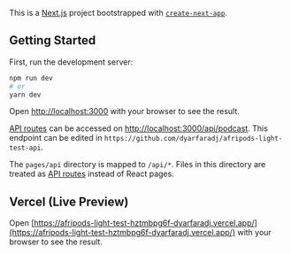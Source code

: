 This is a [Next.js](https://nextjs.org/) project bootstrapped with [`create-next-app`](https://github.com/vercel/next.js/tree/canary/packages/create-next-app).

## Getting Started

First, run the development server:

```bash
npm run dev
# or
yarn dev
```

Open [http://localhost:3000](http://localhost:3000) with your browser to see the result.

[API routes](https://nextjs.org/docs/api-routes/introduction) can be accessed on [http://localhost:3000/api/podcast](http://localhost:3000/api/podcast). This endpoint can be edited in `https://github.com/dyarfaradj/afripods-light-test-api`.

The `pages/api` directory is mapped to `/api/*`. Files in this directory are treated as [API routes](https://nextjs.org/docs/api-routes/introduction) instead of React pages.


## Vercel (Live Preview)

Open [https://afripods-light-test-hztmbpg6f-dyarfaradj.vercel.app/](https://afripods-light-test-hztmbpg6f-dyarfaradj.vercel.app/) with your browser to see the result.

